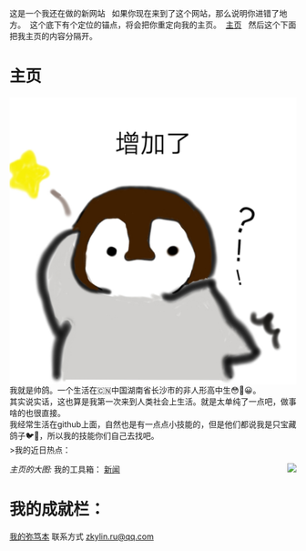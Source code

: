 这是一个我还在做的新网站 &nbsp;
如果你现在来到了这个网站，那么说明你进错了地方。&nbsp;
这个底下有个定位的锚点，将会把你重定向我的主页。&nbsp;
[主页](#主页) &nbsp;
然后这个下面把我主页的内容分隔开。&nbsp;
&nbsp;
&nbsp;

# 主页
<img align="left" src="https://raw.githubusercontent.com/Zhouseeie/my-profiles/main/profile%20photo/Image%20classification/Zhouseeie.jpg"/>
我就是帅鸽。一个生活在🇨🇳中国湖南省长沙市的非人形高中生😳🤭😀。</br>其实说实话，这也算是我第一次来到人类社会上生活。就是太单纯了一点吧，做事啥的也很直接。</br>
我经常生活在github上面，自然也是有一点点小技能的，但是他们都说我是只宝藏鸽子🐦🦆，所以我的技能你们自己去找吧。</br>
>我的近日热点：

*主页的大图:*
<img align="right" src="_post/photos/1.jpg"/>
我的工具箱：
[新闻](tophub.today "新闻")
# 我的成就栏：
[我的弥笃本](_post/midu.md "弥笃")
联系方式 zkylin.ru@qq.com
